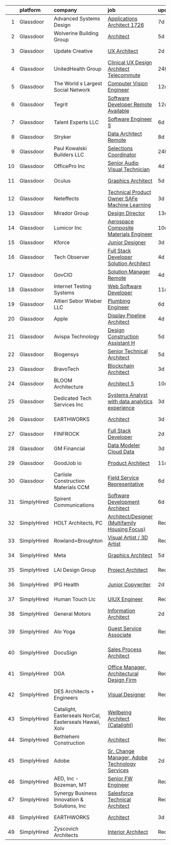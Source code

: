 

|    | platform    | company                                                 | job                                                                                                                                                                                                                                                                                                                                                                                                                                                                                                                                                                                                                                                                                                                                                                                                                                                                                                                                                                                                                                                                                                                                                                                                                                                                                                                                                                                                                                                    | update_time   | location                 |
|---:|:------------|:--------------------------------------------------------|:-------------------------------------------------------------------------------------------------------------------------------------------------------------------------------------------------------------------------------------------------------------------------------------------------------------------------------------------------------------------------------------------------------------------------------------------------------------------------------------------------------------------------------------------------------------------------------------------------------------------------------------------------------------------------------------------------------------------------------------------------------------------------------------------------------------------------------------------------------------------------------------------------------------------------------------------------------------------------------------------------------------------------------------------------------------------------------------------------------------------------------------------------------------------------------------------------------------------------------------------------------------------------------------------------------------------------------------------------------------------------------------------------------------------------------------------------------|:--------------|:-------------------------|
|  1 | Glassdoor   | Advanced Systems Design                                 | [Applications Architect   1726](https://www.glassdoor.com/partner/jobListing.htm?pos=101&ao=1110586&s=58&guid=00000182e87280479ebf50d2f9385364&src=GD_JOB_AD&t=SR&vt=w&ea=1&cs=1_46a01b4b&cb=1661757194844&jobListingId=1008083921604&cpc=B7A260AEA6A157A5&jrtk=3-0-1gbk7508im6r3801-1gbk750952275000-5446c30b1596ac86--6NYlbfkN0DdLn5tXN_RiyJSiFodarGZFJKa8s6F6AK0THPBWp05MQOFQCzoYzZxMZlnW0WwIqVllTiaipBDHMXdEcJAkEUPwqfnnss4itsBSSNodA3Zn_VkT8maE-kwLekehTejbn9n98M4JlSO_LXTinKoJXOHZykPKqw_HI3Me3dous-Vx-Yz3IBSNlzjkDHGZnJmowyDzNJWO-ZQWNiw5H5nNhSmmNK9jPxZD7tN4ymsPi7A8bYjFw0vssMc-P0cQvJ-mbfyeTezjHcIn4HcJTFDPIZy8rXHcNDC873q1QOD_wPj2CETK7zRWT9wtkSmZWemqYrzcSyM8O4iPgXO3F1pW83kHzWO_BiUjq_uzSl8md7aPqkg3f9aD8BRN6EYmO6QPHXDsVNg6wv6bLrdw2OKanB0w8TSoi-R0npzUyr0qpMLEg6-ht0AymxIqHKPX2HC2P6eV7Y3R0WF7rWfMJwtwr2MDSO_qkQ3e47tasTPNJkixYz1rcpHftellLgkqjrZR4rlWCMJfuYEm6cXGamUA_jn)                                                                                                                                                                                                                                                                                                                                                                                                                                                                                                                                                               | 7d            | Tallahassee, FL          |
|  2 | Glassdoor   | Wolverine Building Group                                | [Architect](https://www.glassdoor.com/partner/jobListing.htm?pos=103&ao=1110586&s=58&guid=00000182e87280479ebf50d2f9385364&src=GD_JOB_AD&t=SR&vt=w&cs=1_d9477500&cb=1661757194844&jobListingId=1008087961641&cpc=197C68CF74E76BD0&jrtk=3-0-1gbk7508im6r3801-1gbk750952275000-98dffda07a38f17c--6NYlbfkN0Bn3n-PQw0Zvc3WdX5mtZlldKMBdZ70muC8uOtQf_KHxcl3T9kV_LKEElul8MJqK21sEhzdpow4n-AyAdy81WdhmXk2ye_fq9M8NerdrTgC5hglA7sVdfrmaVlXMAromgKeSKwsRuxUvRzMrvF3Om5YnFVd4y0B69gjdotHA9BWLg_Cww3l1UNsAAjDLyvisPL322Mgxs-eaVS7vkqn5GjXjhuq3h0NaC3Tm0iaYLgvdNjnjGYMI54VCrsBRrfy3SWkSLPfijSVoIOnRg_Y3n5Wd1-em4yII2yK6BVInyJ0bYV0ZbwUwzLdSsgheBPeIOai9f2sWiUSGpmNFukRoVY98rdTVgXD_L9-S4ixf4S6FU8rOkoqXPwpzVdNreoSzMmRIlTdHEnUYlgyYZeTbddvKi3AuyjoS3ZfCTO5q15ArIS_4DIxQC5JshEKKKqS4McosAs9raehcjHHJwDkvOVonVrHch0CJ3rNHRsU7MhrzfENXttuuWb2AP3IRW74iYguaYxjdYFLjde7wEbfo0c5T2vbiQFuRKs%3D)                                                                                                                                                                                                                                                                                                                                                                                                                                                                                                                                                                          | 5d            | Grand Rapids, MI         |
|  3 | Glassdoor   | Update Creative                                         | [UX Architect](https://www.glassdoor.com/partner/jobListing.htm?pos=116&ao=1110586&s=58&guid=00000182e87280479ebf50d2f9385364&src=GD_JOB_AD&t=SR&vt=w&ea=1&cs=1_496fdfa1&cb=1661757194846&jobListingId=1008096713042&cpc=C63BD00756FD6F58&jrtk=3-0-1gbk7508im6r3801-1gbk750952275000-9285f155ef3f154f--6NYlbfkN0DF4JdSRaWHSzFtO0dU0z0n2g5HrAD7s4xFpJdPwYwiPvCSpphyK0hydOxgl7DMk_OZZAFFOQo_j3dLoWAWOziY8Gax-fyvg5OysTBbvHrnawRmsaS4LnFg9Jg6HWjelE9VkCQ4AX7WM_Y_iSiJgKmjwLt-G8w14TahcV8tsRUwmozmY4VwZuVWp1ZIGIOQ_NQCh2B_wzXYJTYrHo5WQG87J2Hc1tAtPUQ0IUtp6__oWVo-c0gnVGFjzV6vT7H6JarVOuAqJGzgDxF0YsWzQ8uUdoaStbuFcwG8wu2pJ7cKkGKB1ymxA3ZfiM_8AuS23vMDMKyl-cRPtqJaEb1rc_wP-kWBIa1UXgeCWrVIsdyEXSSYR1_rkC_5ZIFZS_mC7shhjx_tOxvOVne6crMBhsVvq5j-kk5Xmya8fJXgOzUcd1gTIiZrHtNwJtqFi5ZIMRoCSRcrVZzkPAwsGlHYEPr_IHmzp2YFMWol1oXFZpOu8gAKDscNpdIR)                                                                                                                                                                                                                                                                                                                                                                                                                                                                                                                                                                                                                | 2d            | New York, NY             |
|  4 | Glassdoor   | UnitedHealth Group                                      | [Clinical UX Design Architect   Telecommute](https://www.glassdoor.com/partner/jobListing.htm?pos=119&ao=1110586&s=58&guid=00000182e87280479ebf50d2f9385364&src=GD_JOB_AD&t=SR&vt=w&cs=1_136c9e1a&cb=1661757194846&jobListingId=1008099741234&cpc=217C45A42544DB93&jrtk=3-0-1gbk7508im6r3801-1gbk750952275000-aa4613ee8dec664c--6NYlbfkN0C8O9VKdOj_1Zh75e9_CvYhSsWVxS1Pvi5WUWhsf4w7FOycHcR50Ta-CQORLM6vDVdCJ54BakY81nsJeyxuTj5z5cIcNGwQ7Ecgr1GJUzV1bQICHdyENTZGNiWM7SGdrDSOvodyL13bBKIK3Ki8BQiDCb4eGSUn3YM7V3QA_WWrmNrP8B_MWPldE43bAtG4ExBwQO_b3GuXQSGTzviM9MTy4a56fWs3Me-tcy95NoLQsBYQQYaWlGb-3cr_EKQUqUC2Ac7WpKxKBkOuZe_sZK0eqntSfsXl57KTi0tp5ttEvPd51al_2LJuBglYihAl27dHGNyE_PaEIHQK8RmZsjMepjfCnEHeA7sx7iAZLs45RhbFz_KtGTsFvVPmXPg-mkUG-4EURLx93aef2tbsHnanjTJ3Ms1gqAeMiNifgrFMsA8A7AIerIug)                                                                                                                                                                                                                                                                                                                                                                                                                                                                                                                                                                                                                                                       | 24h           | Raleigh, NC              |
|  5 | Glassdoor   | The World s Largest Social Network                      | [Computer Vision Engineer](https://www.glassdoor.com/partner/jobListing.htm?pos=127&ao=1110586&s=58&guid=00000182e87280479ebf50d2f9385364&src=GD_JOB_AD&t=SR&vt=w&ea=1&cs=1_e395789a&cb=1661757194847&jobListingId=1008075260622&cpc=1CBFC3E34E2A31FF&jrtk=3-0-1gbk7508im6r3801-1gbk750952275000-35c8dcc64f80e154--6NYlbfkN0DSgjPPcnEdvoK3uuxfISLALE6pB1FR7YSHOr_tSg5_QGIhoz_2VqUepdcKLBLI_zT-ByUZ7jUfNzxKmhUpoUNX_46a0P5eSJtFIKqmBxE2EUZWXuXIw_QgpOkukgLUflKYrCxeIMOLksSSMqbnyASmenJYhoRn4pFp-hnkcwA5_yroqHfnV4cYi8HTrYGuv015k3gGIKYymI1_raD3aMljpE3nH8jVbGweldzAyk_ke89hIwsvVPrFDicmzJ4L_dKE05A_-uFNTa5BpkhxVWuEE_wU_JzDUMMrnEfQ0eDViFaj4clSnuNH4fe6UAj2L1N9fhbr6ut4c6fBhxEZ3NnZpZANcPwvZ1u4yt84ryA6tYii_BXN4R3aV1qhgeBtz79PJDRvpHMpUDUv8H9TblxCVayek49kI9GyZgWkUf0M8xmG8OZ8YxoneT8Eu63abtLxTECrUw0Av6JIOVeyAGVjx0abR9Pi45aljX076nF913Lv_DRsWdC5UEY4Mb71Ulgfzc8_uQCGAIPqckMLoMYeATZCmCZzCYj1kGa3gSRolaSsCU8Bw4lA5IyAJ-oo0J8Bf55ZG-FmKbSZ080FAmsd)                                                                                                                                                                                                                                                                                                                                                                                                                                                                                                    | 12d           | San Diego, CA            |
|  6 | Glassdoor   | Tegrit                                                  | [Software Developer  Remote Available ](https://www.glassdoor.com/partner/jobListing.htm?pos=122&ao=1110586&s=58&guid=00000182e87280479ebf50d2f9385364&src=GD_JOB_AD&t=SR&vt=w&ea=1&cs=1_74ea869b&cb=1661757194847&jobListingId=1008074129417&cpc=334ABAF5D42DC775&jrtk=3-0-1gbk7508im6r3801-1gbk750952275000-31ea58efc222df99--6NYlbfkN0BYTXhm1cbXLAspEfzBkuVxq2TVVktJReCYtVkqu0WvP24Gm3Dxy7MDa6OJSrO0xO6C66tfxA8ttbJfLdpWJkOgdtvkYOy2-vXX6QsvaM9J3wudpgQJfabM3wvw393EsEKyI2j8r-2wX6ovTATJdOhRulDCxWlu-ACK69X5QuY6KgD_QcQy8D0VRgb4a4kmfd39JxUcJaGl2YDRK_ua7tQPwYTHNOzs8phlmWIerFFIyzTiGSD48LNBm0DdvdlsoHxokVlNMBRKWDdVELJGmtGnV9By2ZGyQN2oIWgltX0wwJtV-dBJFbF8_s9sjyc3if3XJ29O5YRmIXfV6TVHn3JhudZoN-sTzTxBqFlaKOd3WtBpwsWCVcI8LNiXe2eHs_wwuxVxbmyGi0IBSA-obKEPbF49FRb0vnY_GhG2i7IHnjMAulRm5ktQZ5z2IzepOWxZmFDCzWFnzXfTMZd3PB4oOoyog7BEO5OsF51J-QjHvLR6oYlzJ3Yd9Xta8Olsjtac-0QvKnPuEw%3D%3D)                                                                                                                                                                                                                                                                                                                                                                                                                                                                                                                                                           | 12d           | Remote                   |
|  7 | Glassdoor   | Talent Experts LLC                                      | [Software Engineer 5](https://www.glassdoor.com/partner/jobListing.htm?pos=109&ao=1110586&s=58&guid=00000182e87280479ebf50d2f9385364&src=GD_JOB_AD&t=SR&vt=w&ea=1&cs=1_1ef606cf&cb=1661757194845&jobListingId=1008086362244&cpc=8D2B7435C06A1689&jrtk=3-0-1gbk7508im6r3801-1gbk750952275000-0ba12a6e1bcb2271--6NYlbfkN0APToHrk7ILONyRglvlT3LJMO76dZGJsKlG8WQjsY8Cq4y0vpoc5mYwtUqGhSt7_GVx3PbF2TkRn-yXjmGgUZb5D74NrOIDhcTtSlYgf14nXsARUqj41V-0pOBf8-CkPd0oX9B2tgB5hbMajhoYErp_qQ8ZJkJKHVcVy4DaWqK8ajWdUYPaycOnD5iv2TDwc9Mn3fQFdR8wHbCNiTkS4GE6HsDlEzWiclUjfT40JyaIuRybkXLgR7z0DZFZh8c5v9r4LZJd5McmPHliHDlHZ9PMBPsRklKSLzFk62EUFb54kAA4abNuN4W7KV0z3Ny_Vno76nGd7htXDQyq5bszzK3G45GQVHopx7hjH-OrTzZYGDujU0eM27YmttvpodS2VSYOT0GbS1ZlEbxI1FR-QZaXeO5ktljA2EKC4udU1QnrjoaItYw8aVbQ12rRViGuPzHjNs3bHBm3I1mwZY0FxQ9pujaJdtLrbYV_pvGuqf2p8Iwb9gi2AZxzn6bWfs3Oe5M4hkpnIc9Ovw%3D%3D)                                                                                                                                                                                                                                                                                                                                                                                                                                                                                                                                                                             | 6d            | San Diego, CA            |
|  8 | Glassdoor   | Stryker                                                 | [Data Architect  Remote ](https://www.glassdoor.com/partner/jobListing.htm?pos=123&ao=1110586&s=58&guid=00000182e87280479ebf50d2f9385364&src=GD_JOB_AD&t=SR&vt=w&cs=1_ebe5c3e2&cb=1661757194847&jobListingId=1008082755386&cpc=451933188B21919D&jrtk=3-0-1gbk7508im6r3801-1gbk750952275000-362a5d24adb281af--6NYlbfkN0DDb2HBbdgERfTLVhW415YjhZ7zErQZ38tY3lCcTrqyrs2mBnBskfi5muEc3bbt5s9YgCohieUqzyiblkUs2gnH74IpCJFrwLLP8gGQUHefikZRha4SQs5dkOc2U_vd9wydn5yech3fHou46ZKilgXhpCYtNjC7A0Jy_LW7-EA051i7ktJYIyo2o1x9WlqukO5NfWVY8ptw6ZQmlXeVu1KZoo7Ogl8dV7MlbbwxXcjPWhr6tsDBEipdL4kBGiraIUq0opt8w1WB6w1Z8dqMhTSfF1UO7VOwxn-qz0DSX5N2JRJUtNyp9W15QBwqOr-kRc786hscv1iJmvEeYuptDfcI7vZvgxU5X8aX0z9T41KE6Ax2IWQVW03G0qsWsFXm6jGo0PNP2x42gxPQ7SMQqUQ2oMd_C_QmT2-WiuHA1G0tvpCtFb2A49t9jlzX4W7TbliIgQ9uu2elofzcTpt20HTCReFJRuc3a_2pNJwcIsKb1dsk2jF-kHk2JmXuEq6e1ZyIO8zptOdRw1LLWJRVEZNJfS5M1CnACLnE1tzOGTKyUT0dVeiH2DIfu3HpN2PGe5ddEms1adMfgNl-jJzPgvuza2Dxo59gDZdoMjgsp3mVUHx7PjJn8cHq4wsm9RzJZ9AbxEKYf27EYmsfaKSN-EGO2x1S1FgCMWK3Y-nBgthloElf8L6bwFvmlE1EmxjG0o9FPVbUo5HRVnTQg_FYRb3H1fe99DQ-oUlERXl4TWHWuutIZc1TS-NDP0_r1hMnI_Lpmb5YN0y8jFoFh2zPtrb5_VOBYT6RpWQ45pp3bjC2wJli4ttLE7x9pB3wZ2HQ0xx7A61DfaJSW2Z8etJSl3hlVIhrRIkgnPeu8YgL1eXLvGHj7AlLP9ZdIYuH1STVp3ktXA7ua54SPzjiEYc8oXggV8pjFV0vqfrDd3GPJDRvLmgW9aiSkSeAJwAMiMoEHP1wN2K2Q5OMXgGanGXOZJGppQfRsugKYq0gbZCKnAkKyAMbSAfiL68ZGQ7IyZy41qdz5rpNp4rqZw67W6ItA1uae2iC5fbHLTfAIPd7EOHeSQ%3D%3D)              | 8d            | Michigan                 |
|  9 | Glassdoor   | Paul Kowalski Builders  LLC                             | [Selections Coordinator](https://www.glassdoor.com/partner/jobListing.htm?pos=118&ao=1110586&s=58&guid=00000182e87280479ebf50d2f9385364&src=GD_JOB_AD&t=SR&vt=w&ea=1&cs=1_b417d706&cb=1661757194847&jobListingId=1008099502045&cpc=44CD5376B8534B8F&jrtk=3-0-1gbk7508im6r3801-1gbk750952275000-d9576f35535fa12d--6NYlbfkN0BxGkuLrWDukVWZGWLmjFM4dT7tOdFa_h2zDJzyDc-2xlS1PA3IjXkkI3VdUX3D2aUaSreI56iaEq7hv7Oys77Ek4rtFlbrx_v0kPEtxp9sJ9W4XeP4HWv2ux3Wl8eyOtRlUro8lmk7dUzWPypenWMZB2BJfEuuQL40zeBlptkjMxx_14h712hrXzDv0EZP8NzkONOwv0yzcVCX8fB5m2LFhAOsypVn0bbBh3kunclStZYpQ_d5lwWb19gfPcFos9dqlocwiFLBGfSGEvsPPqsKAf30a4ClnsG1yYZsEIYYl3QiYrXvTO7o0rOTp0yWaqwIeSNX3BKIIKob00axO-tZEM7dX06dVVYyuKBq7a59wiQUaP1MPpCdxH4C6JOFjiVTegmoTwzGu8oF-Lp5Y3j09fHCvpuVAg7nM9CRiWholQUcMGX49w3hnHjNAEATR-f5xxP7zmZ2L63KX0wyljA8oDSle18RVoW-Yh02RyZ7bfd2ETsC78iWoHa8NMQ8_EU%3D)                                                                                                                                                                                                                                                                                                                                                                                                                                                                                                                                                                                        | 24h           | Charlotte, NC            |
| 10 | Glassdoor   | OfficePro  Inc                                          | [Senior Audio Visual Technician](https://www.glassdoor.com/partner/jobListing.htm?pos=108&ao=1110586&s=58&guid=00000182e87280479ebf50d2f9385364&src=GD_JOB_AD&t=SR&vt=w&ea=1&cs=1_7a7e60c0&cb=1661757194845&jobListingId=1008091299162&cpc=D0EEF0302DCC60DE&jrtk=3-0-1gbk7508im6r3801-1gbk750952275000-02b5f68411eb2a6e--6NYlbfkN0D_8t2m6d50VhCpl4Fo9khjsC-oEtwkXb0TgrV3aVXbwyBLyeSrFdrqIMvaoNCmo4fS_46cZrOTxrNWYU_G3NpmieO_2f2IwHUwTf-ahWGVQnFKOIOnkW2QBaJkZijUn_4Fto9JT9BYjkXUwmaRDVDfjUMZvxDtHYJyJ0ylNF7ImEB8TSmJkOj4ePBiDBy5pNn_wzaP1cAVqgj-yPg5UKlSFxQlXpr9aZwS65Rkh1xPjVrjumBISLia9h0zzDAza5YUp3NkAhNrnGWnkHr7-Az6OZBWiXSjjtGyd3Eg8FcEg8_LTQmVAD6ZHMLB6BxiEZ6vYTbcv_m29S3P29SaU1LnR-3OS1NQxLrcNXL0LkFn99HUk1_1derTSbCcKws40EjOKkQyqiqfqJGEkq0rFGYl2cjhEdvZKD-ZP_1vNvjxmCVljsbkjf6nFQNoS2rB3Lylky7o5xTesxlrSAOpTBB7EmMg84jFlPrsY1ahst4-J5fGkt1ggybABNdKKhN1578xEAcu808Fhw%3D%3D)                                                                                                                                                                                                                                                                                                                                                                                                                                                                                                                                                                  | 4d            | New York, NY             |
| 11 | Glassdoor   | Oculus                                                  | [Graphics Architect](https://www.glassdoor.com/partner/jobListing.htm?pos=114&ao=1110586&s=58&guid=00000182e87280479ebf50d2f9385364&src=GD_JOB_AD&t=SR&vt=w&cs=1_44566e2a&cb=1661757194846&jobListingId=1008089729840&cpc=1CBFC3E34E2A31FF&jrtk=3-0-1gbk7508im6r3801-1gbk750952275000-06593c3a392653bc--6NYlbfkN0DYl4UJW4r1Vl7FEn6T9F-rD9lpC-0oMJVSiWjK_MGUd8e8cHXcpv6KPyjLHZEfqkV4p65aMquXS3afkTk8QD09_mW6sRPpnPu8dWx8qLY4Jb39NsmxEXdcSuM54o3GTpnivYC9XaV1LzuAwDQGUinCnZ-ykaK7egvDEv6nrwYf-D6fb98hz2pyXr06d2qTXJF6m3ib1YS-Qo0Vy8Zpe6hRVXxgj_6EWej0OFXU3ODqPSmYWefjN2yk8sEJhNN9EWIb7wyreD9q5TO3iC3yPb2sBeBeRIkIC_8d8Fnst2QQv9twGr8TSiSBIuQXJIny4ZcusIAg6aA6hCjV-_SlolKky95U7lZdEfEsr8DnyDxOIQL4fKaQlSaUc473H8ThEl6A-DxImb2Zhb9fLQxWSpMO2pYtBav3-A8MNqV9fKDToCpRNrJoWxcVlLxC1KnB7tS5BTIClkCsD7Tmj-N9M0yEwVeBinzLMtUY6Zl1CoRfO2Zrg2xkj1jGGkVMP2LhjwtYV0Fkqz-X8PHsPzmsf8vlPz4avqwZWtNhQKaZ_Fac-8I-rfjwSe294oBxys4v5bhND8tPMTVihwKp4JKXDMdjDxv2Q1cPwyxrhs17fp0aktGFlfsYCx88ZbUyNTaWUwp2O-zGSmQBqoXLn7jga4sHcm5aJaCJgxK-c7KjC13x6_XfPsxVnBZC1oeGAvcaVk0ae9aNrV7rfkEX684V_QhOzpGU3i3VQ6VQd56kJNu5PXDXu4KLzj3RVRYwiXcjoJ5_ZDK6oASx9DFjBe_ncumuzMZLfkjrKlJoBUqMmU0HYyECBZ94N3BIInh9AkErP5Rd4GWUP25qkwQqFkG3RNTH2KBMneFzMz-yQyLR5bXJ-sJGpA63zSiBI8aTVzDwBui5GHQXFNkHKDzFijR9U-6HNkgf5ISqzTavd6-eAfkJXCAva5wuDa6meR_oiNQ2gmpr326WaGwtbLzkYsCKrfcvGcVOUOsxOpy-0uqV2kRjf6a86PhK0t_KqMtA843gQ-4TpsehZvF_CTTq3-oYCuj4kkkosU0_QAsdXNEzbaVdpBQynuIs_YTyKkT0sm0Lyd8%3D) | 5d            | Redmond, WA              |
| 12 | Glassdoor   | Neteffects                                              | [Technical Product Owner SAFe Machine Learning](https://www.glassdoor.com/partner/jobListing.htm?pos=128&ao=1110586&s=58&guid=00000182e87280479ebf50d2f9385364&src=GD_JOB_AD&t=SR&vt=w&ea=1&cs=1_f06c588e&cb=1661757194848&jobListingId=1008093762635&cpc=6FC5BA77C9A4CD78&jrtk=3-0-1gbk7508im6r3801-1gbk750952275000-94ade1dba87fb3ad--6NYlbfkN0DkPptDrJXidHbiX_cAZqY1TBO6BcohTQUDFYyXRozAXCnWqtX7QyrzcYv9EndguHV_SUu_Fz4XdnCVheAwz6PXFaBXo5E3zRut7BljNrichGEyNrgF0KQF-WHA8d7028crFj6eseFXumM3ZtUAvZbxPmazsqASw_aGSC3aTREqrfuz1LQKmzPfI05A_XE0bSYHUcFAZAHpkT9_6RqOeSead55OX9jw0VTI80_KlhoFgm44gAGMYzB5uKYoDxDdNDcPw4lROAgsMP3sKCCTLbOFMkZVJdC2gHnqdI9vj1cEqOOl1J_3DfdYGj55HoVb_tVTEHAPIqrUU6mNr35_NWBnt3hUSBqw7dC3OVXaxaRa51Y3SSsRXLaaNcUEODR9253GvM9LQ6aAbVlOhJYLvwu1-oOr6hqeQMaPbNy8rjlboJDvt91XeRUpGE_aqL60EXm-8NbvkUGbpIsdw3B1shCA-2lIujfG66IjjB70VcAyMYbHc1pWBHJK58CP0UdYXRP5nq6mQQIV9UeeyB0-6Cp4)                                                                                                                                                                                                                                                                                                                                                                                                                                                                                                                                               | 3d            | Remote                   |
| 13 | Glassdoor   | Mirador Group                                           | [Design Director](https://www.glassdoor.com/partner/jobListing.htm?pos=105&ao=1110586&s=58&guid=00000182e87280479ebf50d2f9385364&src=GD_JOB_AD&t=SR&vt=w&ea=1&cs=1_13f98156&cb=1661757194844&jobListingId=1008072484374&cpc=32FC7AA3C8D42125&jrtk=3-0-1gbk7508im6r3801-1gbk750952275000-39df592f5c809f63--6NYlbfkN0BzyIYrTMR_AjNKh_kvAG8N613gtHPANQ3sdLTkrtBd-8IxFHTpUoltrEOJKPpp7RVORrthdFj11CegMqqMNAF5ZbnI6zyRmIf6a2clyNhTjXOJuQCspNLlAr85CKXrtzTVfVKYxnYWFokiZJrhZt_D_Mu2iYbsVE-Mtr5DZwPDIrHYxzpiHdUYH4CKjeT4ncezKgmNEGAB-Ry4Zqruda2q2dLuJfpKvnKeAi6PAZnA7R1EjeJnKOD3u4Gc-PxhpM7BLNmvQrNjG1TeS0_RQIuHcq6GvWqcTo5saPs7XOPJs2e94fyNiXcM_O6YqUxlPMGnJfaCksMcjdC6OMIIOHhK50B2ru1N-Lei_l-EAJMdLK86bTcL3p6B4YwfHtAmGQDUBy2T6Vi-uCJFwMEXwxuxJYefs9RbDWoHRavSFFAgjR6rLhF0wIDbUuOu_24M3PcSAeEz_tX-LT8Sr-N-PgKmWPO6Fz5Grp9Nw5f49e-yzbOU2vyA7Nud2RqwASBuYjg%3D)                                                                                                                                                                                                                                                                                                                                                                                                                                                                                                                                                                                               | 13d           | Bellaire, TX             |
| 14 | Glassdoor   | Lumicor Inc                                             | [Aerospace Composite Materials Engineer](https://www.glassdoor.com/partner/jobListing.htm?pos=110&ao=1110586&s=58&guid=00000182e87280479ebf50d2f9385364&src=GD_JOB_AD&t=SR&vt=w&ea=1&cs=1_3dfdb82a&cb=1661757194845&jobListingId=1008079091871&cpc=0AD3DB1A95BF4639&jrtk=3-0-1gbk7508im6r3801-1gbk750952275000-bbb5a075f27ab887--6NYlbfkN0AtlW_omU2Xx3W-19HQ_drmTKCWebiHnmA5lS5PDL5G8Sf-C-2-8DpB735rYNVGMVhKQN5TjJPSdyWoo2YRm4k0oQP4GfRbMi0RZqQtma3nkIrhE_dENY15AU5DPtR5A6HFggHTwn7elXnAGqAVs-AQLMF0b3XToeJH4HwWUneknvxmBGNavSTvLI_Mr2l-ZL-1qMIiGjAKRXYyhcnVUMkeEnWmOtLAgrTi-_ADUk9zH3YawFLdUZ4VeD8KrWnzkaOWlaqMUFvhHyYRattoztCEF7lt2ZTWpCdSXjDiCB9ZUOnM3AIwdHa7UOBZb9MNkwdETFj_OQaaOLCAZ6kz5bFzsce1jWJWq_8Fj4jxcwBFdaafHA5ML69tbaFu4zQPMIF4xa5Dm5tGPffVdj0NgCjR209xVr_DrzE-rOPKLDl2wBkVAWN9wJUdGoRMvsx24IudwZ_jDacooGKs4x7CEyKWQH79APcLV7BCCx5MD3JPwU-vkI5MvPnZnsclpRvko4w4rnVYbL2beA4HTZuqms2Z-o7f_4BP0Wc%3D)                                                                                                                                                                                                                                                                                                                                                                                                                                                                                                                                        | 10d           | Renton, WA               |
| 15 | Glassdoor   | Kforce                                                  | [Junior Designer](https://www.glassdoor.com/partner/jobListing.htm?pos=120&ao=1110586&s=58&guid=00000182e87280479ebf50d2f9385364&src=GD_JOB_AD&t=SR&vt=w&cs=1_b558d9d1&cb=1661757194846&jobListingId=1008094267894&cpc=F41FEAB56D215062&jrtk=3-0-1gbk7508im6r3801-1gbk750952275000-817b2b742e64e586--6NYlbfkN0C5IatSLh_Ak1q39eQQoPIxD737RW9NeiYGvIRXkrLjEBkC4LI6KweFWWPiS1PvvlxUGdptNRpw1mKcG6uwONvCySWnoOePvZjv-5UDHtES02hrrnV6BclfjQyml_vWbILDvjFYcbpWqzkbxJHd24OcR_-727oMjFKmKdl_pqhcqSuWcJNuf0gw_ikbYG7f0Dg0Wy9_y9WgSWcdB6cxWLjJ3UTCvilzh8Owikrpd0F3LWP5LyeMNHsiwDE7w7oZeTriaUQ67xTq6nnVdHBR3PkmEj73Awd8Ms70giZ3LcfBS3rCdzgLJ6AHs4ujvupqP-hkGmLwCXH_068gRWHzyX0ZIJ4IGQzZmXfC2Ocd4Rbj-yHdE8vVpVRXxgIYar3q44dO132DigJLe6H3FsSbGSefRTN1QjPbWY6fYeSSsjzMCr5vl7u7EASPF5ZnjTk1Bpq7AwIzSSV47fWeGVzLAQzLzHelDsrRsmMZUzWb8OVNcfFKN6OPUeq17bHiB7erLNxK0ffw2ZGUUMgGyNk7odCcvtEzm6nuMs3_3tiBEycFMn_JzbLx3q0j4leO3x6jMuPTlSkUM9gvgWdyHIP5iFLwLt1eVEivBiI%3D)                                                                                                                                                                                                                                                                                                                                                                                                                                                                                                    | 3d            | Draper, UT               |
| 16 | Glassdoor   | Tech Observer                                           | [Full Stack Developer   Solution Architect](https://www.glassdoor.com/partner/jobListing.htm?pos=129&ao=1110586&s=58&guid=00000182e87280479ebf50d2f9385364&src=GD_JOB_AD&t=SR&vt=w&ea=1&cs=1_bff50f98&cb=1661757194848&jobListingId=1008091343583&cpc=654405A9B1E0A9F5&jrtk=3-0-1gbk7508im6r3801-1gbk750952275000-95ac5189ae0ed580--6NYlbfkN0DwzaZ45AjuFEhFT9KwFX_q7sNMQy9EFjVMMpOcxsPwAlMA7ZxW7g0TFsivKbK7f6KbP0EZBpNrfFA-HnmgH0gaUzkAOI3_EA3hQh4cbvFuaGmxyl9BoDM5ZoTJSm0BvVoeL5LV4cBsjd-t55XQcHG2lKMqggmJtYPmQokzFP4etxZrkbZIlKftIXAha-NyWPgf2AzjpEYhYLPcgHgiWQMBrzB5kbd6gLxuX4jX98eryrxu6ObCxQe69VzwWSh69YxOe6_FtZd1t3Noc5M6m-rzkaU45Ak7HoDSE2neNUu6VoIfarofVDKJy63848Aq6I1keJ63NDAtyYCsuYhpxLr6_CV8bmUETz7yoIZqKtY18V7kZSaeR5HMvqs_fhk1Fm9wxCA-hEZp6vjr4bxU-c-LfSOIG3IJLxF896hyvjflXTkBlKIA6PKufW8IW9EXcGT9CPItIVptJSCa4FRej2cBjHbxelM5uFzq_vTi3E6ghmzIK3eEV1L21GKrfQbMbdRA_0_HF8LBgzxPw0Kti86E)                                                                                                                                                                                                                                                                                                                                                                                                                                                                                                                                                   | 4d            | Remote                   |
| 17 | Glassdoor   | GovCIO                                                  | [Solution Manager  Remote ](https://www.glassdoor.com/partner/jobListing.htm?pos=121&ao=1110586&s=58&guid=00000182e87280479ebf50d2f9385364&src=GD_JOB_AD&t=SR&vt=w&cs=1_bc2204b4&cb=1661757194847&jobListingId=1008091953628&cpc=FA84DF7EA1EC2398&jrtk=3-0-1gbk7508im6r3801-1gbk750952275000-80bae07a1849cf57--6NYlbfkN0A1nvzNsvV4qyCy1GhW1Freg0uBINZ7OaZ-2zU4Ex1TXeDNc16O9qNSfBUntGpaGoN3vHSZthsPG_zCFxL_aL7SK7LO9tqh7Z_RxOaZ6Zwy2iciZX3rZY-1l-XfD1WpPZA0BQqcIPvLTzOt3VkgqDxhVUfl6qsfEDB4K454XxCFKOEnV_NVBrqAseJ21vCIdVcwkT6LLf2KAu4JopUDHuchPywm6xb-ahg4BsCKDm9Gyn9AlFPkOnXJLQXnC6Juu0mSqAjAU8IcTRm70jTkcqJ2it0skBaKJfk5rxL3dVqCg7I65_phGDdwRQoXo2LynfebxQcNo8y4WNPdz1BHRB-uiZ27AcCCL4BLsCHumei4u5ZOQsRoDnRB7hfYW_epv7Pi2YDbfpytpwJmwPGr1sg1UvhufaURfTro81_vpSIZjA3zb1wyLwKphIVSZneFCyzzTYNwksgiPav4hlFqxvhUQypjfNb6kp5dd6BF62qJ4pc7EQkW7Q-oxxGhkaA1ZBk%3D)                                                                                                                                                                                                                                                                                                                                                                                                                                                                                                                                                                                          | 4d            | Fairfax, VA              |
| 18 | Glassdoor   | Internet Testing Systems                                | [Web Software Developer](https://www.glassdoor.com/partner/jobListing.htm?pos=124&ao=1110586&s=58&guid=00000182e87280479ebf50d2f9385364&src=GD_JOB_AD&t=SR&vt=w&ea=1&cs=1_11469adf&cb=1661757194847&jobListingId=1008076406966&cpc=C4A69CCDBB3B9599&jrtk=3-0-1gbk7508im6r3801-1gbk750952275000-a7b452bb63057b6a--6NYlbfkN0BTy4Vq3kUv-8E8fBOrhZt-7WJQYqv7u2ur6JnxlE7nq0Vi-lP5L835hrw_I1YmB2VU5ZPvCw7cPxiWpdEhqg953uWLN03te63iXEQbC8GQ5J0S0XGyXiWpcWQH1L7_nClidTCKW494VyvibW0Sx0nMiuaXQ12g_d0jWGpC5gwM4cDlkfAfFx6YoY9Mfnp_AHsnMj8-VQZzVfEHcezTBdkbgntAQTC7gwMsVa-tB3iAB9jgvEoJqbV-Xh0XF_GinT_0SNzmCAg-64MvV3oJbVBd-2IJ4uPVqKgJqhDx_kth_H-SfVauZwLBxxdp3qYlluyaOMRAPz5rCfUwwU8utehra2B7JKtb4I7047aQCwehy-w0jmBgNQdxzlh-odb4AijIQlf8fE7eWxR-CkgHvGp8a7gkCqcHgzmUTY2POFQ1gH_DyPGJoaJlTI9xzhVOHbYpt9S_tMACz_XlgxMmEXVDVCR1DrpRSEj8yxTT7XRoMG3vWcE-xsrS8bHfVCoI3H0%3D)                                                                                                                                                                                                                                                                                                                                                                                                                                                                                                                                                                                        | 11d           | Remote                   |
| 19 | Glassdoor   | Altieri Sebor Wieber LLC                                | [Plumbing Engineer](https://www.glassdoor.com/partner/jobListing.htm?pos=107&ao=1110586&s=58&guid=00000182e87280479ebf50d2f9385364&src=GD_JOB_AD&t=SR&vt=w&ea=1&cs=1_424f6115&cb=1661757194845&jobListingId=1008085933082&cpc=B505E132BECE3447&jrtk=3-0-1gbk7508im6r3801-1gbk750952275000-fdf4b2033e0d1f0d--6NYlbfkN0C2SVAOpOeIWQkPp9EeCSLxTLheLRty2uanDx8E9nXZ3ugs5iy68cHF57g_JFcU1bR4pXiOqjLr8c033QzBnyP8Ime_oamSQpgfXzcatv0Ovke_mr7o4oFYn1gsHn4lN0LSynVY1LH56mJ92P_MBx33A9I9Wd-tm08yQhTiBFAx4c43SR0EBQDoV9wMnewHf9Lc8HBX1Yws_uJ-JIV6jhzoei_e7dld-GcCbIDppWLTeFsLRoaQ6yRFEzn3R4nFyNmC-AOgNBCm4Y84QBdJ5y2um9JdiwNFnY7clCGN8Qq1Ju0f0EGopJBjAUax36AE7tmaVJG3wyoU-ae50aLFCaFVnaHdExiHisnCBS72Gnm8r32_apCDkgcQ1eW__wRgkSxpscU-Mk1lAnmtypcYEsLYWn5pVUw3wHTI6Otx2MUnmfxYKoTSJLsQA_uI9jxW0WOq1pFTs_Ogpk2P0PerQJ-5vfyfgZkdzTtfPtJyIyOz5-WyBkW9A8kMl6dD4h-x9x-FAuqmLhqVeg%3D%3D)                                                                                                                                                                                                                                                                                                                                                                                                                                                                                                                                                                               | 6d            | Norwalk, CT              |
| 20 | Glassdoor   | Apple                                                   | [Display Pipeline Architect](https://www.glassdoor.com/partner/jobListing.htm?pos=113&ao=1110586&s=58&guid=00000182e87280479ebf50d2f9385364&src=GD_JOB_AD&t=SR&vt=w&cs=1_e5f7c56e&cb=1661757194846&jobListingId=1008090134447&cpc=47CFDC01B3F81FAC&jrtk=3-0-1gbk7508im6r3801-1gbk750952275000-3f8ceee75ab23769--6NYlbfkN0BvKrLyj5gPmtZO9T8euul8TCxuuKNOtzRJOomxnwSEodTz2Bc-sPZl8WPllYOnI2gr_wBPOLiH-goueqRhUbDSVZ5LOE40OpZG_7G07qcO_l2MCcsiVCHpeM34y2_x_00BTLlllJOFGCXrXMHtZGWhOTs3kIrtpABg9JQWsMvBt50VfvIArexijn6SZ-Vm6SD5HL4q4_-Idc1Eq6K3GPiTAFNRp2DZ9Q0rRD_bnijJM1fEgk4ueEee021JFiDi8LBv88TI0cpLV396noCrRFfr9_Qwh7PTMGkmpLnNe8gyfUuY3KVn3qtD5PcWQagOkRVoGZKDuQF8qbvF1dGp57vavzqUle-2nOcgw2s3cR_dQQ_R9Fy34g4ccleszzwKHNJ1ujndCc2-JMn4bLdmTrI8avqc7VuF6in9jGGMozt7WqECIMETca_9Jo3F7rcauK3lOpuN_ckwRwC9hMjtVGURjJUo6mWHMAkfAv9z8N4SUfyOd0R-bgotQHlyL1oksCCu5KyJZEIyrom0cLynt6Y5r3klY_nZQUXfHpFU-qsKL-FneN2OsprUjB3r0BTWuzo2KbBwCNl44HWLxTE8rK1s1nQhD6qa8EkLZq7yrz0Zm0YyNNXvMpKyA6b0ggGkgpohOQlCJX3Ve_KecJViTa_XU26DygkrUWw-6-OjjBRqaw01FNmMQIv1-U4KTCvgXGr8mOSBySrvQ_-Ldo_44BT8QQ4oCZ5Dyj2YbK3VMV7G71jwmsGzwTDermOypY9iBeE-3cbBVqHawaZYCogiVSknk_2Uph8sQ8uVUVgYmlSsyLX5EXziksEHdO4AUnu_GuqIQcJJHvywiqEqKEonKRFOsDQQWH-4ZQ7J0JWE2Eaa3j5LRlACicUPMBYAQUUiJGNFc17kcELpDl3OFkYSzdxBMRxdHWle7lC6nxsygEHtY48_pYfWJp1b1uG6ydjvdlNzuIJgwvqUD75prlfD89SD)                                                                                                       | 4d            | San Diego, CA            |
| 21 | Glassdoor   | Avispa Technology                                       | [Design   Construction Assistant  H ](https://www.glassdoor.com/partner/jobListing.htm?pos=117&ao=1110586&s=58&guid=00000182e87280479ebf50d2f9385364&src=GD_JOB_AD&t=SR&vt=w&ea=1&cs=1_343bea52&cb=1661757194846&jobListingId=1008089682157&cpc=281FE6ECBEE2538F&jrtk=3-0-1gbk7508im6r3801-1gbk750952275000-5f9fc2d9d153d583--6NYlbfkN0Dj2d0qKPEJP0fpBViK7V-TZwXvjpwqshPgAnSSx4qW-KrhPkyDM9HZN_F8jkueVATei9Rv7cqcDJANvzkJGEFTe0OiGoogFgzF15qeMRrxNZr0tyBTc3ljjksxbY54ADse76v4HcOD0fQF-UKgyX69VgjcoiwRSSxJ8YutzSpco1zgRFpOSWxgc_9dtNGWS4zI1dRqNMCDJQFx8XGrIOZlHa7INnV657wAEprJjnIqEjvh_QxWN8JxawBEFak_h3KmgRdh2cYUhzw6PmrgXooU84Rd5nwIdALAjAaof-aOk-GbHhcyy_uwSYWZTH2pb1wtUpz_B1Tddyt8psPkEVzj6xYf1z0v1n0PLT8WNnvc3Qj5ysVu_9J82iCYBzWPCbnEvZOnhxaelCBho7P3pIjcsQyGp1nvCrnSK6v6PfkBwZkWhLyYG2bKtBOXAbMhhKDGfZEcqq_jpYEFCa4d7mbHu2K39FxwdfM%3D)                                                                                                                                                                                                                                                                                                                                                                                                                                                                                                                                                                                                           | 5d            | San Francisco, CA        |
| 22 | Glassdoor   | Biogensys                                               | [Senior Technical Architect](https://www.glassdoor.com/partner/jobListing.htm?pos=130&ao=1110586&s=58&guid=00000182e87280479ebf50d2f9385364&src=GD_JOB_AD&t=SR&vt=w&ea=1&cs=1_7503bd4d&cb=1661757194848&jobListingId=1008089181962&cpc=FB7E4A1762AE5BEC&jrtk=3-0-1gbk7508im6r3801-1gbk750952275000-9dcbc02a62ea8f78--6NYlbfkN0ALcONX9zP3vzsQVyXitmxRLy8VCeRuNMOvRPshq8lKaH6v3p3LVJfTTZzCjMRNFpZXYoMFv5VeB4QdGBL5RNlViZ8NJ4qZCTSbEAtQiOFrn8sT0aD1qKS1F_FMVRFZFqIwLLMcGexHAZkBVh2AaSxvzBAcHiwGkBsbF2ResuzKPR3_nccfFcWA68i0i873v7Roo-VDAaSbyJlq93vru4_jGFYpfTnVzE5mz-uC_kLnZYKyVIfOGmAhEjG1yVim7JBnS0jZkc3aq840cnxfEGan3SjIloiPjmsJ5WmLWVGLPQWdwHw21XXmvIXWv8qYzbvy7PmNbT34nJ1rCWjuBV6yr9VZldJ2ibVrMpqVa_nVMOoVSa9whMEQR9CUwvspzOSgyw6BteokO-hh-qKSysSqec_q13Fxvx8K6uo8P153USmYe1bwZknEhM1_eTwlnV_HpvnVxP0V9Lzbzc2-d6v6BcdxEb9aY6OQF6VBLaJmKvLoYGdGqx6rGqWyv52FcxIhEJFQHBs3eKPLDfdacE13)                                                                                                                                                                                                                                                                                                                                                                                                                                                                                                                                                                  | 5d            | Phoenix, AZ              |
| 23 | Glassdoor   | BravoTech                                               | [Blockchain Architect](https://www.glassdoor.com/partner/jobListing.htm?pos=126&ao=1110586&s=58&guid=00000182e87280479ebf50d2f9385364&src=GD_JOB_AD&t=SR&vt=w&ea=1&cs=1_38f6fb66&cb=1661757194847&jobListingId=1008095398102&cpc=32EE424DE2B657EB&jrtk=3-0-1gbk7508im6r3801-1gbk750952275000-09b8eceab0ac3a0b--6NYlbfkN0DcwPijvFAVuwS00isnaAsnaxo_Z_HgQSbFyDgYlb4XLhg9TVLABSFF5KX1nJRPOQxOn8KT2aj6ncqK1fpv5xSl4CAtQAw9P5j0qDIAVs8Zkh5wFXXYfrn8J_b6_5HCjoM4C6086hCurrWbRHAZyYBC1ocEdtAZxlP0ARGUnmpbIvCw-o9RWKIX8mEzH-6c5RyLkZd8kQFJSNSjpaFh2ISOlychxUnkA4j1t2T82abHb7or-OJESsmj-vLdydjs063RxKbJPTxjVl7RPvUTEDcQA4ru1EGRwQUcrskTesFqrCw9mosAZHj-agLpYWz0N60pwHe4YXS-Ny8WpbU0XimwHbBCXDnbOesl3QQ-BGSRFnRhLdOZZPo8yn4nByOIQpM9WK1tRJ9edvr-jFjokqhql-t5nYCh0XRJlkI4IAjURXUVgewJLfnXQC0HLdNuHAfSp8OgVxpCLVIPPjYS7g2qlKdKuI6enT_b6TIaHQmogW4P8dP1Is1Ho-J8ksD31EdB46TB5IbPgN3J4zAS5WMxQtXyjSDc4T1HU5Ax9pRL2B-qO-Xujwlw5DdB4xU_Z0N2z_pVNy6rrsmHJw6272tvzOdJNw7rmygd15bCzP3f6ACyHuHxudwfiGay6SLxXRRuqy9XtuqHK5hOBttkQPXj)                                                                                                                                                                                                                                                                                                                                                                                                                                        | 3d            | Colleyville, TX          |
| 24 | Glassdoor   | BLOOM Architecture                                      | [Architect 5 ](https://www.glassdoor.com/partner/jobListing.htm?pos=104&ao=1110586&s=58&guid=00000182e87280479ebf50d2f9385364&src=GD_JOB_AD&t=SR&vt=w&ea=1&cs=1_e8f0ee9d&cb=1661757194844&jobListingId=1008080060773&cpc=8ADB172A60FB61A8&jrtk=3-0-1gbk7508im6r3801-1gbk750952275000-2dd7d1af7da0ac01--6NYlbfkN0A4hgeKHdLyHgzaskNEvl2xXMVaueUT71iJOYpLYISQUCp9QgmWQMTvKiX-rI0aCl7N-e4QFIdpyUjJTx-Pp7WquQIS6qIzIw9-hLm8BQHOsiyd-SEykKNVBNFAgDIL0syYiF-8gPtgCD-tClMPJpLk4ML8LwxxTI-sqWmrtViDFvHzBFiXbWs4GOKccc6l-8vlmgtFYht8ynni8X3ECtq2VWM2jGmC3jqsCFH_ljoR_LRoc9uMb9F7FzHmoqHNyoICZ3ehtfmXgZH1MLPGxEvKIaDaicLrsQ_OeBZrQiH7NOrOWVmBAjC3gRW3ZjZTjb1EWfATKTR9Fy5n110aKOuQWzbFq8EOpqSf6kd_Cd4k1QiA9Jkt7ZftR-V0yqjmaw9-2u1dMUkhzwkMxFeKmnA7ju04h0ooj0DwYE9pzdy_C8XnR1nTvhQEA6gr7nGMYVTJpyIrtv9eQ5paXJ2y302S2OC4Keh1_GTUWmHfh5RZTO2Pf0T5n-5XVSAHvJAYZbg%3D)                                                                                                                                                                                                                                                                                                                                                                                                                                                                                                                                                                                                  | 10d           | Boston, MA               |
| 25 | Glassdoor   | Dedicated Tech Services  Inc                            | [Systems Analyst with data analytics experience](https://www.glassdoor.com/partner/jobListing.htm?pos=125&ao=1110586&s=58&guid=00000182e87280479ebf50d2f9385364&src=GD_JOB_AD&t=SR&vt=w&ea=1&cs=1_f6f2d075&cb=1661757194847&jobListingId=1008094495417&cpc=9C2286EA3771AAF6&jrtk=3-0-1gbk7508im6r3801-1gbk750952275000-7fec6ac878010f75--6NYlbfkN0D8WH-ySQlE34oWvS-kn80kAHW7HdhRbuAIYuiBguaH7yVljsgGxVgI8ZX-EoQgOGidNOtG2uSOsquFLSs14ChkJKYYzTVvW-Fnrgo-p2YVze-iNKiHgUrLVBixmhD6pcjE27L0gITTBtx8t8XVhzK4rN8lsN_vlJADb3TIdVB-IiFbcakEqg-KcBk4VHqIMdRl4JCF2ODYJeAXE2im5B-N36snsgPFRvbuFTR4lTUCcnilTwD8UTw1vxVZAtg46MwKR6Xiwy_ff-3yxR--CWn1eQpCzwS1L_oYAzMn7lz8sB_R-uK0QxFuIG5atMQ7udhole_P21Hm_XyqhkCcF_kcchacwJW5Vlrghq9-WHXgpvRouVgjRJQdqtYok05yhvCrROo9vNl1r7wM-Ei2pevVNOHFk8vzaMVmrvgQ4EbLKW-VsIEP92ZJiEj51pSjSTrWHRZvcz9LB6Kwny-tRm8XpG88DIQPZvfGggTrsVSrDDkJrUvQalrfP_0pg914mZDuKy93g2EX0A%3D%3D)                                                                                                                                                                                                                                                                                                                                                                                                                                                                                                                                                  | 3d            | Remote                   |
| 26 | Glassdoor   | EARTHWORKS                                              | [Architect](https://www.glassdoor.com/partner/jobListing.htm?pos=102&ao=1110586&s=58&guid=00000182e87280479ebf50d2f9385364&src=GD_JOB_AD&t=SR&vt=w&ea=1&cs=1_47dc102c&cb=1661757194844&jobListingId=1008094188143&cpc=1C92CB96DE64E4F7&jrtk=3-0-1gbk7508im6r3801-1gbk750952275000-da1ff53dfb74e8d4--6NYlbfkN0Ak68NW6zXvhIVsKwaQTbJ1HqI2Nd_3O-3YepjUetbvDXvv5lA_Tu632ehSdVQfgyixoP4Ulqi_Kd0nXZwiATA33eNGYzHtQWEbxfDnEjFrjSSI6Oglwa48jcSmZRuCetL7W_N-inR_vrK10krE0vs6cSyq7UvoSOrEPtvDmT5H2Rl9wGzscToBvNYW4pBsHk0nO3gPm9GGwuk11JH5vg9J52ak86Aqp5ArGz4q2GBjHSnthjlDoOh3VXRQSUtMSFZiONxoSfgfwmfXR-qoZ3uVAiv90p9tdI6zmgZZm6JJfASfzhI77Daeo95kpCevKmnX-uOA6u3fA3Rth2a5QhIdTXyrnsKO2xtxs4s4NlY-Ue_XMdVp6tpCIKPr1lFF4YF0hH4Oiogk8dt4THqaB7QbN-zjYbWnuSabUdDJ-9XkYqPbFXWz-BN5nbnxsh7GJMnZCCrE7XFTCu5hej6IKMecUWc44otrgKc4YKj_7B01xEbfXyVYF51j3RajMYM380A%3D)                                                                                                                                                                                                                                                                                                                                                                                                                                                                                                                                                                                                     | 3d            | Murrells Inlet, SC       |
| 27 | Glassdoor   | FINFROCK                                                | [Full Stack Developer](https://www.glassdoor.com/partner/jobListing.htm?pos=111&ao=1110586&s=58&guid=00000182e87280479ebf50d2f9385364&src=GD_JOB_AD&t=SR&vt=w&ea=1&cs=1_f0b89995&cb=1661757194846&jobListingId=1008096546226&cpc=320F474EFE2ECF9F&jrtk=3-0-1gbk7508im6r3801-1gbk750952275000-bf877f8663a52958--6NYlbfkN0C3s6SQssVyjM0TBjXC5cY90NsFTu6k7iXDnyh6Xjam_c7BFb_C_Ykfc5ZtqhMDkkcGjLVcLQMQyzLbOgJDR07-5FSBYIjSbGjT0p8ajqlcRnbCiBkat1r4uEyrna91IKCBwfT0JMyDkKLfBH7utAg1AGGyLo0GKEEOcibX4WR5pmwjtU5Aa2jJ_4N1-RF98lIikGL1de_GmEmb_M9CVhLx7SwtIdfVZFIyhV0rPbxxmVr0fxlH32ityueutT-SntPGG-QSBEEBKubdE0deHmpiFuabvD_EH5jdxCfiscZZ_GzIyxjsE03_CkC5jdi5X4NipEEisg7VbIhNTZxHqWoDp9efBXfG0I1kY5NWUDo8twwftNvsRyidFS8z3UG-iwURZkzl0DgcH00fzTnEbzyiE5eXClOCHk84UkLJ1s1IMm-95B5do-SmoPUeeQCpNd1R4kaVW4g__e6mHJfoCi3sSfxRfUN72NAuXmE-w7XBLMw3gXd6sNPYfFr-TG6JKMRp9n07-Z7BcA%3D%3D)                                                                                                                                                                                                                                                                                                                                                                                                                                                                                                                                                                            | 2d            | Apopka, FL               |
| 28 | Glassdoor   | GM Financial                                            | [Data Modeler   Cloud Data](https://www.glassdoor.com/partner/jobListing.htm?pos=112&ao=1110586&s=58&guid=00000182e87280479ebf50d2f9385364&src=GD_JOB_AD&t=SR&vt=w&cs=1_ef7bfaea&cb=1661757194845&jobListingId=1008093359538&cpc=1641D5D5536C06B6&jrtk=3-0-1gbk7508im6r3801-1gbk750952275000-552827094784659b--6NYlbfkN0CfpH2aSe_yWN7pjV6WFrWU4hEZi9Btn9eCdDUBIhjK5M5mY81rEexvugfeSup1QuG7kMPLAUyJQ54J-_74oVWvVaBztT4qV5RjaKUfEqLJTffqCwDpPSQYcWgSgKv93kYEqp9uuKNfpvRwFUtWPcVuqJZyxx6-4d2SX0KKS9xukeVPp9PohTy1oVV3nrBP8dGc6_HEbxmOQh-1JnZVVMGRYS7yAr_yq2cG8b5e5IVaKGrtJA4niZOW_Q5T8VJZNq881LbhPTlZ5pjoyVcAB4WYS9NPRfYO9-nY7M7pFgGDoPx3WSHkB81-g3ex0-TsKTI2p4UZkf70ULFIKhuWmAgk0gBRNk25p31yhaiehUxqR8WZFtfbF9rmYF-YHfTUp5_g3di3UDB2oJ9qx3b9r463rw1DAvf7NHJp3CAXutp4u-_aMrX7Q-RvXwKKbc5Xv_hZwXMIXXGWaNjEibaIog0Wb2sDSeJftRx88skQ6UWAK853JWlgp7jesZbZLtfpbZXNASVB2pqs83JR-KEcm2DBNnW6G_PKnBNKHDiQ_KrF4B3Cp_cYzkNGmNwEj2SSBCqHanCO9J1KH92AOq1VkSBSqh__6E1gp1m28JKge4KTlFtUapSitqCD7D2t7Vgq78wqLUUuZHcChG1LIugBYe1uQJ2qWb8IOwvDWfn9uJorPV8nz8ibU74d5jfYfw0J_8zx84CLh5l77M0NdkfvVXjmMV9cXd82ITQHIiO2_Rmt6ffNCS_eTNAL20zKMiTvUjSGiySj4Z6UKFPaOqv42d5xMmnERpQqkOeA2r_PNxhZZw%3D%3D)                                                                                                                                                                                                                                                                            | 3d            | Remote                   |
| 29 | Glassdoor   | GoodJob io                                              | [Product Architect](https://www.glassdoor.com/partner/jobListing.htm?pos=106&ao=1110586&s=58&guid=00000182e87280479ebf50d2f9385364&src=GD_JOB_AD&t=SR&vt=w&ea=1&cs=1_75eca08d&cb=1661757194845&jobListingId=1008077013812&cpc=1F1FB261E206CF3E&jrtk=3-0-1gbk7508im6r3801-1gbk750952275000-be8195c771d23e7e--6NYlbfkN0A-eM-8zQmqxQkbCPpjyO_R1nvC3dWyZdH4WDfPbAqpRWMKG9vGIfMbePwRESgFm_GTtty7-doaqSUm5Jw5pYkUIGY4qvaRbhvM4-N4BcYfBXUKmVjEDcQyXmfyqcS3LJzFGzh4oqHDxJUcX5POxZCiZLtmYyIghOs0hEzXV2Jau4Y1GKZlF83jFUM9Qh1bM3MvSAYYjaWOnNA2YPVpKIZ05DbPGc8AFuRSvtORbmK3nDB8YVAgoLwvQZk7MQUc9YPRr297ZnVF7am0sZCtXFbqRYsi7EjaV-MCvOHK5zlW--DD9P86Prl3Usz5asCVNxfJIV4Ocy9X8s0m0WGTLZ7fQjI8pBAkrFSxSSHTxAZ9Qa25uuu86Gpkh8xwYIYnY8NP-2iRgvJwgtdcGC-sdkliSgCyWD1WT7g5_PPe78EUtpg_vThGSkXQ8uQC8Ho1yNw6q8smFCcqfS4aOhkLQ5rEFNK1cSS9j8crwqFpRma_yP5J4mfQGN2B3mC7HNzdxyc%3D)                                                                                                                                                                                                                                                                                                                                                                                                                                                                                                                                                                                             | 11d           | Birmingham, AL           |
| 30 | Glassdoor   | Carlisle Construction Materials  CCM                    | [Field Service Representative](https://www.glassdoor.com/partner/jobListing.htm?pos=115&ao=1110586&s=58&guid=00000182e87280479ebf50d2f9385364&src=GD_JOB_AD&t=SR&vt=w&ea=1&cs=1_6c9fc461&cb=1661757194846&jobListingId=1008085519570&cpc=E04C949A9101C6A2&jrtk=3-0-1gbk7508im6r3801-1gbk750952275000-11236e958d212c65--6NYlbfkN0CL_jcJzg96urekEqybPOqCD3tHbyFofSWnBlamUOfl-5OllnDiP4a8EZOyQyhndCeOnM-qcALLHFxQP7Kk-CBfmgPjRZAjtWqwrlCVl3FJG8A9UC6AyHIwB7teOyrYvr_Iol8VEL57y1ivAW6ZK0lsz1HiLQZ3GwirwP1tMRbsV53Q8v4AfFCFc7VfC-Z71pBV04fvlbh70BJWLTwxx0TrDXAIsnRCKQ_N87Bnx0EYAwra0_Pm8x7GXhLsmP_8Ng_5vcB5CLZm2eNETN6ZW8_tbLGWjeTqUk7jWz5oOGI18vyDuPwMnfXpbWvbci3nNgniqwRmlAgn1ixoj3LpzhB-exxPZ9Dju1X_5qIl-sgYGORABVMB30XCYD3K3LE89cJ5HCdnjoiD0-Hp1YV5H-lTNk_jqVDsiadCSplCpQd2rQelrqyJXZJAxO1r5pucDPAj2PZr6IshPMFsgfIE36EnZcdvCthBKcD7Nst0fN_cCg6S6pmLLo38vMPDbXWnOFrc73Sc_GZA0ll5GAgC2Ise)                                                                                                                                                                                                                                                                                                                                                                                                                                                                                                                                                                | 6d            | Alabama                  |
| 31 | SimplyHired | Spirent Communications                                  | [Software Development Architect](https://www.simplyhired.com/job/ofTUB3GoSrMjkjVX3bVHro77A9jRYUPCPhcO0kyTEif1MtoF2sAFAg?q=visual+architect)                                                                                                                                                                                                                                                                                                                                                                                                                                                                                                                                                                                                                                                                                                                                                                                                                                                                                                                                                                                                                                                                                                                                                                                                                                                                                                            | 6d            | San Jose, CA             |
| 32 | SimplyHired | HOLT Architects, PC                                     | [Architect/Designer (Multifamily Housing Focus)](https://www.simplyhired.com/job/92bW0UnSpt1rI5H5iEb4suCHxkhTd4NDV5LeC1mIONK5QO3V8lm1Sg?q=visual+architect)                                                                                                                                                                                                                                                                                                                                                                                                                                                                                                                                                                                                                                                                                                                                                                                                                                                                                                                                                                                                                                                                                                                                                                                                                                                                                            | Recently      | Syracuse, NY             |
| 33 | SimplyHired | Rowland+Broughton                                       | [Visual Artist / 3D Artist](https://www.simplyhired.com/job/a6jc09FaT-WsTWRX4SZ9r250FnXzzVMgqyOB-q7qjxkVTn6ELeF_Pg?q=visual+architect)                                                                                                                                                                                                                                                                                                                                                                                                                                                                                                                                                                                                                                                                                                                                                                                                                                                                                                                                                                                                                                                                                                                                                                                                                                                                                                                 | Recently      | Denver, CO               |
| 34 | SimplyHired | Meta                                                    | [Graphics Architect](https://www.simplyhired.com/job/sjl9eON-QU_2SN7eZLuFzR_PQgoFg5kJ0nZAY2L0P39VmHNZb8_cww?q=visual+architect)                                                                                                                                                                                                                                                                                                                                                                                                                                                                                                                                                                                                                                                                                                                                                                                                                                                                                                                                                                                                                                                                                                                                                                                                                                                                                                                        | 5d            | Redmond, WA              |
| 35 | SimplyHired | LAI Design Group                                        | [Project Architect](https://www.simplyhired.com/job/CIuNOuiYTmwB25uEe9KZL9ZdFnTTRYm8z7_gvXIO1ty24owrmnVjbA?q=visual+architect)                                                                                                                                                                                                                                                                                                                                                                                                                                                                                                                                                                                                                                                                                                                                                                                                                                                                                                                                                                                                                                                                                                                                                                                                                                                                                                                         | Recently      | Englewood, CO            |
| 36 | SimplyHired | IPG Health                                              | [Junior Copywriter](https://www.simplyhired.com/job/nEiEp3T8GDlg1MMZwwqvdSInyYtlzfMd2iyxerwSXrKrH7mg-7tcsg?q=visual+architect)                                                                                                                                                                                                                                                                                                                                                                                                                                                                                                                                                                                                                                                                                                                                                                                                                                                                                                                                                                                                                                                                                                                                                                                                                                                                                                                         | 2d            | New York, NY             |
| 37 | SimplyHired | Human Touch Llc                                         | [UIUX Engineer](https://www.simplyhired.com/job/mLV3-vHBSWDu1VpB6i87RJZBJfxBzQHsFHiXEEj2qAuOeFi_t2UXXA?q=visual+architect)                                                                                                                                                                                                                                                                                                                                                                                                                                                                                                                                                                                                                                                                                                                                                                                                                                                                                                                                                                                                                                                                                                                                                                                                                                                                                                                             | Recently      | Charleston, SC           |
| 38 | SimplyHired | General Motors                                          | [Information Architect](https://www.simplyhired.com/job/HBmLbfY362E4sih6kmn_fDTyEQFwwJ_06WxhrTWwMIQepMMIU17mqw?q=visual+architect)                                                                                                                                                                                                                                                                                                                                                                                                                                                                                                                                                                                                                                                                                                                                                                                                                                                                                                                                                                                                                                                                                                                                                                                                                                                                                                                     | 2d            | Remote                   |
| 39 | SimplyHired | Alo Yoga                                                | [Guest Service Associate](https://www.simplyhired.com/job/urIQQLc7yzh2gMeUPVAsI01fA0kWvwe1piX0sepDmUTiCzmlmALm3g?q=visual+architect)                                                                                                                                                                                                                                                                                                                                                                                                                                                                                                                                                                                                                                                                                                                                                                                                                                                                                                                                                                                                                                                                                                                                                                                                                                                                                                                   | Recently      | San Jose, CA +1 location |
| 40 | SimplyHired | DocuSign                                                | [Sales Process Architect](https://www.simplyhired.com/job/aNIiuA39BVNxFihzW-hAv_Zdy9X2OhHS8trZXFDCeovo1y0sajbRnw?q=visual+architect)                                                                                                                                                                                                                                                                                                                                                                                                                                                                                                                                                                                                                                                                                                                                                                                                                                                                                                                                                                                                                                                                                                                                                                                                                                                                                                                   | Recently      | San Francisco, CA        |
| 41 | SimplyHired | DGA                                                     | [Office Manager, Architectural Design Firm](https://www.simplyhired.com/job/MnSYrkN_ApvegiQZQI9WaQhQWcPz7Z0qBzKkSfj0npH0TW_L63GOUA?q=visual+architect)                                                                                                                                                                                                                                                                                                                                                                                                                                                                                                                                                                                                                                                                                                                                                                                                                                                                                                                                                                                                                                                                                                                                                                                                                                                                                                 | Recently      | Mountain View, CA        |
| 42 | SimplyHired | DES Architects + Engineers                              | [Visual Designer](https://www.simplyhired.com/job/bd1z3eHtbrPD91gbqK8dIIoEHSmge9fscmVhuM05PYXt8tbnIl6iSg?q=visual+architect)                                                                                                                                                                                                                                                                                                                                                                                                                                                                                                                                                                                                                                                                                                                                                                                                                                                                                                                                                                                                                                                                                                                                                                                                                                                                                                                           | Recently      | San Francisco, CA        |
| 43 | SimplyHired | Catalight, Easterseals NorCal, Easterseals Hawaii, Xolv | [Wellbeing Architect (Catalight)](https://www.simplyhired.com/job/yzLMm5uuTPn8tHQa6vstvq2Q_O27HCABuAFrEW3s3a66vOk_yoHAwA?q=visual+architect)                                                                                                                                                                                                                                                                                                                                                                                                                                                                                                                                                                                                                                                                                                                                                                                                                                                                                                                                                                                                                                                                                                                                                                                                                                                                                                           | Recently      | Remote                   |
| 44 | SimplyHired | Bethlehem Construction                                  | [Architect](https://www.simplyhired.com/job/Fy-keka937tYhr1jH6W9QUr19yuoAaVcionNyLmZ3smLzFYQX_IY_A?q=visual+architect)                                                                                                                                                                                                                                                                                                                                                                                                                                                                                                                                                                                                                                                                                                                                                                                                                                                                                                                                                                                                                                                                                                                                                                                                                                                                                                                                 | Recently      | Cashmere, WA             |
| 45 | SimplyHired | Adobe                                                   | [Sr. Change Manager, Adobe Technology Services](https://www.simplyhired.com/job/tEWyeD2PySG-ahgGmsmGpmxT2O6Kg7dnMlxIFZfdzWHayhonSlRlVw?q=visual+architect)                                                                                                                                                                                                                                                                                                                                                                                                                                                                                                                                                                                                                                                                                                                                                                                                                                                                                                                                                                                                                                                                                                                                                                                                                                                                                             | 2d            | San Jose, CA +1 location |
| 46 | SimplyHired | AED, Inc - Bozeman, MT                                  | [Senior FW Engineer](https://www.simplyhired.com/job/zINmUZXgScoXXgS_gyiF3t60esMGL8VWIM8nJ8Kv2CvxPHXAK-fHew?q=visual+architect)                                                                                                                                                                                                                                                                                                                                                                                                                                                                                                                                                                                                                                                                                                                                                                                                                                                                                                                                                                                                                                                                                                                                                                                                                                                                                                                        | Recently      | Bozeman, MT              |
| 47 | SimplyHired | Synergy Business Innovation & Solutions, Inc            | [Salesforce Technical Architect](https://www.simplyhired.com/job/3CNkvVU7G0NTIXvlMTTAPhUPaQtZgcvOKtFcJbPE89MUN8Ya582xRA?q=visual+architect)                                                                                                                                                                                                                                                                                                                                                                                                                                                                                                                                                                                                                                                                                                                                                                                                                                                                                                                                                                                                                                                                                                                                                                                                                                                                                                            | Recently      | Reston, VA               |
| 48 | SimplyHired | EARTHWORKS                                              | [Architect](https://www.simplyhired.com/job/SscMNnyJrh4Mge09lubaIOZ8IUvxKd8cXFqFRb2w0oXlZx_PbzjM2g?q=visual+architect)                                                                                                                                                                                                                                                                                                                                                                                                                                                                                                                                                                                                                                                                                                                                                                                                                                                                                                                                                                                                                                                                                                                                                                                                                                                                                                                                 | 3d            | Murrells Inlet, SC       |
| 49 | SimplyHired | Zyscovich Architects                                    | [Interior Architect](https://www.simplyhired.com/job/fPq0a74f62KrmUrpqkOMhukZfNylin9CSbwuJuu7iArIlRLTTLaAbA?q=visual+architect)                                                                                                                                                                                                                                                                                                                                                                                                                                                                                                                                                                                                                                                                                                                                                                                                                                                                                                                                                                                                                                                                                                                                                                                                                                                                                                                        | Recently      | Tampa, FL                |